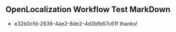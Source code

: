 ## OpenLocalization Workflow Test MarkDown
* e32b0cfd-2836-4ae2-8de2-4d3bfb67c61f thanks!

<!--HONumber=Aug16_HO3-->


